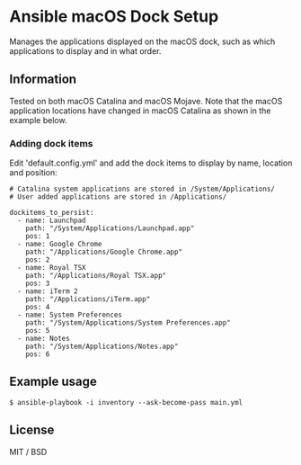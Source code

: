 # Ansible macOS Dock Setup

Manages the applications displayed on the macOS dock, such as which applications to display and in what order.

## Information

Tested on both macOS Catalina and macOS Mojave. Note that the macOS application locations have changed in macOS Catalina as shown in the example below.

### Adding dock items

Edit 'default.config.yml' and add the dock items to display by name, location and position:

````
# Catalina system applications are stored in /System/Applications/
# User added applications are stored in /Applications/

dockitems_to_persist:
  - name: Launchpad
    path: "/System/Applications/Launchpad.app"
    pos: 1
  - name: Google Chrome
    path: "/Applications/Google Chrome.app"
    pos: 2
  - name: Royal TSX
    path: "/Applications/Royal TSX.app"
    pos: 3
  - name: iTerm 2
    path: "/Applications/iTerm.app"
    pos: 4
  - name: System Preferences
    path: "/System/Applications/System Preferences.app"
    pos: 5
  - name: Notes
    path: "/System/Applications/Notes.app"
    pos: 6
```` 

## Example usage

````
$ ansible-playbook -i inventory --ask-become-pass main.yml
````

## License

MIT / BSD
 
